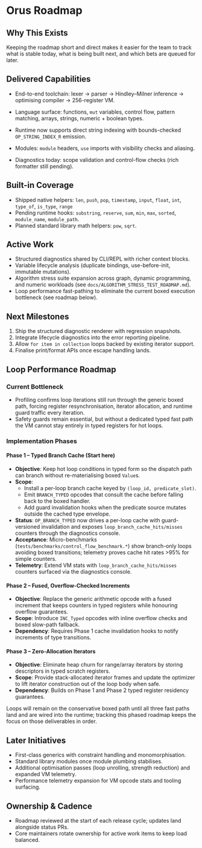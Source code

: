 # Orus Roadmap

## Why This Exists
Keeping the roadmap short and direct makes it easier for the team to track what is stable today, what is being built next, and which bets are queued for later.

## Delivered Capabilities
- End-to-end toolchain: lexer → parser → Hindley–Milner inference → optimising compiler → 256-register VM.
- Language surface: functions, `mut` variables, control flow, pattern matching, arrays, strings, numeric + boolean types.

- Runtime now supports direct string indexing with bounds-checked `OP_STRING_INDEX_R` emission.
- Modules: `module` headers, `use` imports with visibility checks and aliasing.
- Diagnostics today: scope validation and control-flow checks (rich formatter still pending).

## Built-in Coverage
- Shipped native helpers: `len`, `push`, `pop`, `timestamp`, `input`, `float`, `int`, `type_of`, `is_type`, `range`
- Pending runtime hooks: `substring`, `reserve`, `sum`, `min`, `max`, `sorted`, `module_name`, `module_path`.
- Planned standard library math helpers: `pow`, `sqrt`.

## Active Work
- Structured diagnostics shared by CLI/REPL with richer context blocks.
- Variable lifecycle analysis (duplicate bindings, use-before-init, immutable mutations).
- Algorithm stress suite expansion across graph, dynamic programming, and numeric workloads (see `docs/ALGORITHM_STRESS_TEST_ROADMAP.md`).
- Loop performance fast-pathing to eliminate the current boxed execution bottleneck (see roadmap below).

## Next Milestones
1. Ship the structured diagnostic renderer with regression snapshots.
2. Integrate lifecycle diagnostics into the error reporting pipeline.
3. Allow `for item in collection` loops backed by existing iterator support.
4. Finalise print/format APIs once escape handling lands.

## Loop Performance Roadmap

### Current Bottleneck
- Profiling confirms loop iterations still run through the generic boxed path, forcing register resynchronisation, iterator allocation, and runtime guard traffic every iteration.
- Safety guards remain essential, but without a dedicated typed fast path the VM cannot stay entirely in typed registers for hot loops.

### Implementation Phases

#### Phase 1 – Typed Branch Cache (Start here)
- **Objective**: Keep hot loop conditions in typed form so the dispatch path can branch without re-materialising boxed `Value`s.
- **Scope**:
  - Install a per-loop branch cache keyed by `(loop_id, predicate_slot)`.
  - Emit `BRANCH_TYPED` opcodes that consult the cache before falling back to the boxed handler.
  - Add guard invalidation hooks when the predicate source mutates outside the cached type envelope.
- **Status**: `OP_BRANCH_TYPED` now drives a per-loop cache with guard-versioned invalidation and exposes `loop_branch_cache_hits/misses` counters through the diagnostics console.
- **Acceptance**: Micro-benchmarks (`tests/benchmarks/control_flow_benchmark.*`) show branch-only loops avoiding boxed transitions; telemetry proves cache hit rates >95% for simple counters.
- **Telemetry**: Extend VM stats with `loop_branch_cache_hits/misses` counters surfaced via the diagnostics console.

#### Phase 2 – Fused, Overflow-Checked Increments
- **Objective**: Replace the generic arithmetic opcode with a fused increment that keeps counters in typed registers while honouring overflow guarantees.
- **Scope**: Introduce `INC_Typed` opcodes with inline overflow checks and boxed slow-path fallback.
- **Dependency**: Requires Phase 1 cache invalidation hooks to notify increments of type transitions.

#### Phase 3 – Zero-Allocation Iterators
- **Objective**: Eliminate heap churn for range/array iterators by storing descriptors in typed scratch registers.
- **Scope**: Provide stack-allocated iterator frames and update the optimizer to lift iterator construction out of the loop body when safe.
- **Dependency**: Builds on Phase 1 and Phase 2 typed register residency guarantees.

Loops will remain on the conservative boxed path until all three fast paths land and are wired into the runtime; tracking this phased roadmap keeps the focus on those deliverables in order.

## Later Initiatives
- First-class generics with constraint handling and monomorphisation.
- Standard library modules once module plumbing stabilises.
- Additional optimisation passes (loop unrolling, strength reduction) and expanded VM telemetry.
- Performance telemetry expansion for VM opcode stats and tooling surfacing.

## Ownership & Cadence
- Roadmap reviewed at the start of each release cycle; updates land alongside status PRs.
- Core maintainers rotate ownership for active work items to keep load balanced.
